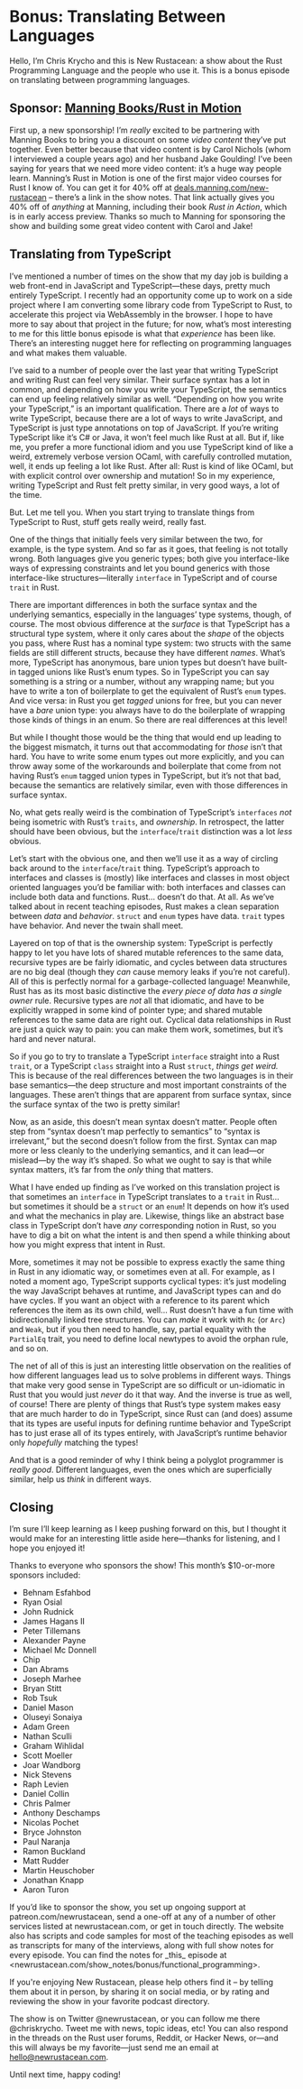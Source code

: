 # Bonus: Translating Between Languages

Hello, I’m Chris Krycho and this is New Rustacean: a show about the Rust Programming Language and the people who use it. This is a bonus episode on translating between programming languages.

## Sponsor: [Manning Books/Rust in Motion](http://bit.ly/2OXnlEb)

First up, a new sponsorship! I’m *really* excited to be partnering with Manning Books to bring you a discount on some *video content* they’ve put together. Even better because that video content is by Carol Nichols (whom I interviewed a couple years ago) and her husband Jake Goulding! I’ve been saying for years that we need more video content: it’s a huge way people learn. Manning’s Rust in Motion is one of the first major video courses for Rust I know of. You can get it for 40% off at [deals.manning.com/new-rustacean](http://bit.ly/2OXnlEb) – there’s a link in the show notes. That link actually gives you 40% off of *anything* at Manning, including their book *Rust in Action*, which is in early access preview. Thanks so much to Manning for sponsoring the show and building some great video content with Carol and Jake!

## Translating from TypeScript

I’ve mentioned a number of times on the show that my day job is building a web front-end in JavaScript and TypeScript—these days, pretty much entirely TypeScript. I recently had an opportunity come up to work on a side project where I am converting some library code from TypeScript to Rust, to accelerate this project via WebAssembly in the browser. I hope to have more to say about that project in the future; for now, what’s most interesting to me for this little bonus episode is what that *experience* has been like. There’s an interesting nugget here for reflecting on programming languages and what makes them valuable.

I’ve said to a number of people over the last year that writing TypeScript and writing Rust can feel very similar. Their surface syntax has a lot in common, and depending on how you write your TypeScript, the semantics can end up feeling relatively similar as well. “Depending on how you write your TypeScript,” is an important qualification. There are a *lot* of ways to write TypeScript, because there are a lot of ways to write JavaScript, and TypeScript is just type annotations on top of JavaScript. If you’re writing TypeScript like it’s C# or Java, it won’t feel much like Rust at all. But if, like me, you prefer a more functional idiom and you use TypeScript kind of like a weird, extremely verbose version OCaml, with carefully controlled mutation, well, it ends up feeling a lot like Rust. After all: Rust is kind of like OCaml, but with explicit control over ownership and mutation! So in my experience, writing TypeScript and Rust felt pretty similar, in very good ways, a lot of the time.

But. Let me tell you. When you start trying to translate things from TypeScript to Rust, stuff gets really weird, really fast.

One of the things that initially feels very similar between the two, for example, is the type system. And so far as it goes, that feeling is not totally wrong. Both languages give you generic types; both give you interface-like ways of expressing constraints and let you bound generics with those interface-like structures—literally `interface` in TypeScript and of course `trait` in Rust.

There are important differences in both the surface syntax and the underlying semantics, especially in the languages’ type systems, though, of course. The most obvious difference at the *surface* is that TypeScript has a structural type system, where it only cares about the *shape* of the objects you pass, where Rust has a nominal type system: two structs with the same fields are still different structs, because they have different *names*. What’s more, TypeScript has anonymous, bare union types but doesn’t have built-in tagged unions like Rust’s enum types. So in TypeScript you can say something is a string or a number, without any wrapping name; but you have to write a ton of boilerplate to get the equivalent of Rust’s `enum` types. And vice versa: in Rust you get *tagged* unions for free, but you can never have a *bare* union type: you always have to do the boilerplate of wrapping those kinds of things in an enum. So there are real differences at this level!

But while I thought those would be the thing that would end up leading to the biggest mismatch, it turns out that accommodating for *those* isn’t that hard. You have to write some enum types out more explicitly, and you can throw away some of the workarounds and boilerplate that come from not having Rust’s `enum` tagged union types in TypeScript, but it’s not that bad, because the semantics are relatively similar, even with those differences in surface syntax.

No, what gets really weird is the combination of TypeScript’s `interfaces` *not* being isometric with Rust’s `traits`, and *ownership*. In retrospect, the latter should have been obvious, but the `interface`/`trait` distinction was a lot *less* obvious.

Let’s start with the obvious one, and then we’ll use it as a way of circling back around to the `interface`/`trait` thing. TypeScript’s approach to interfaces and classes is (mostly) like interfaces and classes in most object oriented languages you’d be familiar with: both interfaces and classes can include both data and functions. Rust… doesn’t do that. At all. As we’ve talked about in recent teaching episodes, Rust makes a clean separation between *data* and *behavior*. `struct` and `enum` types have data. `trait` types have behavior. And never the twain shall meet.

Layered on top of that is the ownership system: TypeScript is perfectly happy to let you have lots of shared mutable references to the same data, recursive types are be fairly idiomatic, and cycles between data structures are no big deal (though they *can* cause memory leaks if you’re not careful). All of this is perfectly normal for a garbage-collected language! Meanwhile, Rust has as its most basic distinctive the *every piece of data has a single owner* rule. Recursive types are *not* all that idiomatic, and have to be explicitly wrapped in some kind of pointer type; and shared mutable references to the same data are right out. Cyclical data relationships in Rust are just a quick way to pain: you can make them work, sometimes, but it’s hard and never natural.

So if you go to try to translate a TypeScript `interface` straight into a Rust `trait`, or a TypeScript `class` straight into a Rust `struct`, *things get weird.* This is because of the real differences between the two languages is in their base semantics—the deep structure and most important constraints of the languages. These aren’t things that are apparent from surface syntax, since the surface syntax of the two is pretty similar!

Now, as an aside, this doesn’t mean syntax doesn’t matter. People often step from “syntax doesn’t map perfectly to semantics” to “syntax is irrelevant,” but the second doesn’t follow from the first. Syntax can map more or less cleanly to the underlying semantics, and it can lead—or mislead—by the way it’s shaped. So what we ought to say is that while syntax matters, it’s far from the *only* thing that matters.

What I have ended up finding as I’ve worked on this translation project is that sometimes an `interface` in TypeScript translates to a `trait` in Rust… but sometimes it should be a `struct` or an `enum`! It depends on how it’s used and what the mechanics in play are. Likewise, things like an abstract base class in TypeScript don’t have *any* corresponding notion in Rust, so you have to dig a bit on what the intent is and then spend a while thinking about how you might express that intent in Rust.

More, sometimes it may not be possible to express exactly the same thing in Rust in any idiomatic way, or sometimes even at all. For example, as I noted a moment ago, TypeScript supports cyclical types: it’s just modeling the way JavaScript behaves at runtime, and JavaScript types can and do have cycles. If you want an object with a reference to its parent which references the item as its own child, well… Rust doesn’t have a fun time with bidirectionally linked tree structures. You can *make* it work with `Rc` (or `Arc`) and `Weak`, but if you then need to handle, say, partial equality with the `PartialEq` trait, you need to define local newtypes to avoid the orphan rule, and so on.

The net of all of this is just an interesting little observation on the realities of how different languages lead us to solve problems in different ways. Things that make very good sense in TypeScript are so difficult or un-idiomatic in Rust that you would just *never* do it that way. And the inverse is true as well, of course! There are plenty of things that Rust’s type system makes easy that are much harder to do in TypeScript, since Rust can (and does) assume that its types are useful inputs for defining runtime behavior and TypeScript has to just erase all of its types entirely, with JavaScript’s runtime behavior only *hopefully* matching the types!

And that is a good reminder of why I think being a polyglot programmer is *really good*. Different languages, even the ones which are superficially similar, help us *think* in different ways.

## Closing

I’m sure I’ll keep learning as I keep pushing forward on this, but I thought it would make for an interesting little aside here—thanks for listening, and I hope you enjoyed it!

Thanks to everyone who sponsors the show! This month’s $10-or-more sponsors included:

- Behnam Esfahbod
- Ryan Osial
- John Rudnick
- James Hagans II
- Peter Tillemans
- Alexander Payne
- Michael Mc Donnell
- Chip
- Dan Abrams
- Joseph Marhee
- Bryan Stitt
- Rob Tsuk
- Daniel Mason
- Oluseyi Sonaiya
- Adam Green
- Nathan Sculli
- Graham Wihlidal
- Scott Moeller
- Joar Wandborg
- Nick Stevens
- Raph Levien
- Daniel Collin
- Chris Palmer
- Anthony Deschamps
- Nicolas Pochet
- Bryce Johnston
- Paul Naranja
- Ramon Buckland
- Matt Rudder
- Martin Heuschober
- Jonathan Knapp
- Aaron Turon

If you’d like to sponsor the show, you set up ongoing support at patreon.com/newrustacean, send a one-off at any of a number of other services listed at newrustacean.com, or get in touch directly. The website also has scripts and code samples for most of the teaching episodes as well as transcripts for many of the interviews, along with full show notes for every episode. You can find the notes for \_this\_ episode at \<newrustacean.com/show\_notes/bonus/functional\_programming\>.

If you're enjoying New Rustacean, please help others find it – by telling them about it in person, by sharing it on social media, or by rating and reviewing the show in your favorite podcast directory.

The show is on Twitter @newrustacean, or you can follow me there @chriskrycho. Tweet me with news, topic ideas, etc! You can also respond in the threads on the Rust user forums, Reddit, or Hacker News, or—and this will always be my favorite—just send me an email at hello@newrustacean.com.

Until next time, happy coding!
